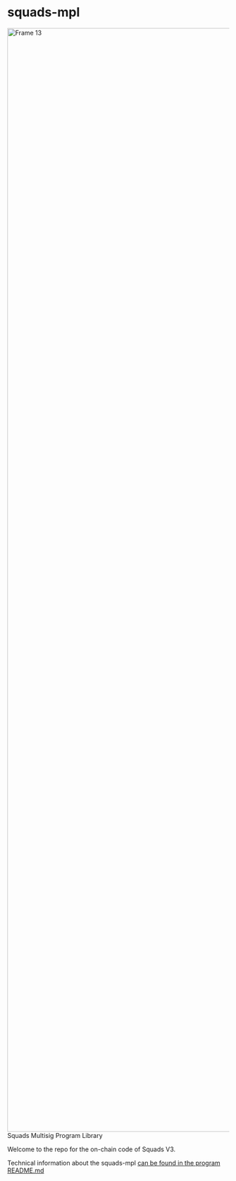 # squads-mpl
<img width="2500" alt="Frame 13" src="https://user-images.githubusercontent.com/81624955/182874414-98d63f58-450d-4520-a440-4bfda8f5329f.png">
Squads Multisig Program Library

Welcome to the repo for the on-chain code of Squads V3. 

Technical information about the squads-mpl [can be found in the program README.md](https://github.com/squads-dapp/squads-mpl/blob/main/programs/squads-mpl/README.md)
